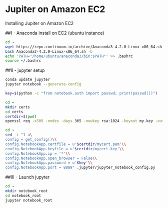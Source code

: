 # Jupiter on Amazon EC2

Installing Jupiter on Amazon EC2 

##I - Anaconda install on EC2 (ubuntu instance)
  ```sh
  cd ~
  wget https://repo.continuum.io/archive/Anaconda3-4.2.0-Linux-x86_64.sh
  bash Anaconda3-4.2.0-Linux-x86_64.sh -b
  echo 'PATH="/home/ubuntu/anaconda3/bin:$PATH"' >> .bashrc
  source ~/.bashrc
  ```

##II - jupyter setup
  ```sh
  conda update jupyter
  jupyter notebook --generate-config

  key=$(python -c "from notebook.auth import passwd; print(passwd())")

  cd ~
  mkdir certs
  cd certs
  certdir=$(pwd)
  openssl req -x509 -nodes -days 365 -newkey rsa:1024 -keyout my.key -out my.pem

  cd ~
  sed -i "1 a\
  config = get_config()\\
  config.NotebookApp.certfile = u'$certdir/mycert.pem'\\
  config.NotebookApp.keyfile = u'$certdir/mycert.key'\\
  config.NotebookApp.ip = '*'\\
  config.NotebookApp.open_browser = False\\
  config.NotebookApp.password = u'$key'\\
  config.NotebookApp.port = 8889" .jupyter/jupyter_notebook_config.py
  ```
 
##III - Launch jupyter 
  ```sh
  cd ~
  mkdir notebook_root
  cd notebook_root
  jupyter notebook_root
  ```
